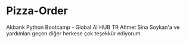 # Pizza-Order
Akbank Python Bootcamp - Global AI HUB TR 
Ahmet Sina Soykan'a ve yardımları geçen diğer herkese çok teşekkür ediyorum.
